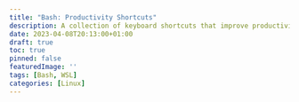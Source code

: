 ```yaml
---
title: "Bash: Productivity Shortcuts"
description: A collection of keyboard shortcuts that improve productivity in Bash.
date: 2023-04-08T20:13:00+01:00
draft: true
toc: true
pinned: false
featuredImage: ''
tags: [Bash, WSL]
categories: [Linux]
---
```

